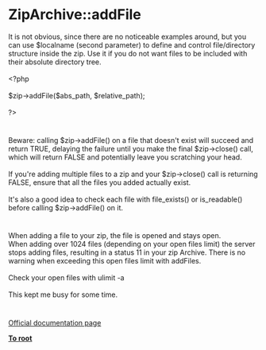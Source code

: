 # ZipArchive::addFile




<div class="phpcode"><span class="html">
It is not obvious, since there are no noticeable examples around, but you can use $localname (second parameter) to define and control file/directory structure inside the zip. Use it if you do not want files to be included with their absolute directory tree.
<br>
<br><span class="default">&lt;?php
<br>
<br>$zip</span><span class="keyword">-&gt;</span><span class="default">addFile</span><span class="keyword">(</span><span class="default">$abs_path</span><span class="keyword">, </span><span class="default">$relative_path</span><span class="keyword">);
<br>
<br></span><span class="default">?&gt;</span>
</span>
</div>
  

#


<div class="phpcode"><span class="html">
Beware: calling $zip-&gt;addFile() on a file that doesn&apos;t exist will succeed and return TRUE, delaying the failure until you make the final $zip-&gt;close() call, which will return FALSE and potentially leave you scratching your head.<br><br>If you&apos;re adding multiple files to a zip and your $zip-&gt;close() call is returning FALSE, ensure that all the files you added actually exist.<br><br>It&apos;s also a good idea to check each file with file_exists() or is_readable() before calling $zip-&gt;addFile() on it.</span>
</div>
  

#


<div class="phpcode"><span class="html">
When adding a file to your zip, the file is opened and stays open.<br>When adding over 1024 files (depending on your open files limit) the server stops adding files, resulting in a status 11 in your zip Archive. There is no warning when exceeding this open files limit with addFiles.<br><br>Check your open files with ulimit -a<br><br>This kept me busy for some time.</span>
</div>
  

#

[Official documentation page](https://www.php.net/manual/en/ziparchive.addfile.php)

**[To root](/README.md)**